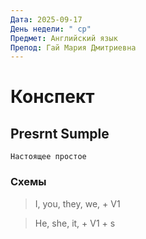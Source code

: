 ```yaml
---
Дата: 2025-09-17
День недели: " ср"
Предмет: Английский язык
Препод: Гай Мария Дмитриевна
---
```

# Конспект

## Presrnt Sumple
`Настоящее простое`

### Схемы

>I, you, they, we, + V1

>He, she, it, + V1 + s

